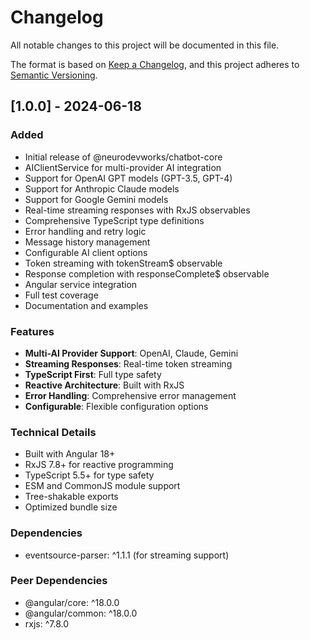 # Changelog

All notable changes to this project will be documented in this file.

The format is based on [Keep a Changelog](https://keepachangelog.com/en/1.0.0/),
and this project adheres to [Semantic Versioning](https://semver.org/spec/v2.0.0.html).

## [1.0.0] - 2024-06-18

### Added
- Initial release of @neurodevworks/chatbot-core
- AIClientService for multi-provider AI integration
- Support for OpenAI GPT models (GPT-3.5, GPT-4)
- Support for Anthropic Claude models
- Support for Google Gemini models
- Real-time streaming responses with RxJS observables
- Comprehensive TypeScript type definitions
- Error handling and retry logic
- Message history management
- Configurable AI client options
- Token streaming with tokenStream$ observable
- Response completion with responseComplete$ observable
- Angular service integration
- Full test coverage
- Documentation and examples

### Features
- **Multi-AI Provider Support**: OpenAI, Claude, Gemini
- **Streaming Responses**: Real-time token streaming
- **TypeScript First**: Full type safety
- **Reactive Architecture**: Built with RxJS
- **Error Handling**: Comprehensive error management
- **Configurable**: Flexible configuration options

### Technical Details
- Built with Angular 18+
- RxJS 7.8+ for reactive programming
- TypeScript 5.5+ for type safety
- ESM and CommonJS module support
- Tree-shakable exports
- Optimized bundle size

### Dependencies
- eventsource-parser: ^1.1.1 (for streaming support)

### Peer Dependencies
- @angular/core: ^18.0.0
- @angular/common: ^18.0.0
- rxjs: ^7.8.0
